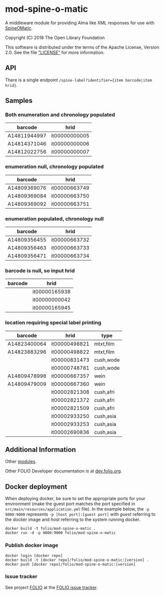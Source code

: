 # mod-spine-o-matic

A middleware module for providing Alma like XML responses for use with [SpineOMatic](https://github.com/ExLibrisGroup/SpineOMatic).

Copyright (C) 2018 The Open Library Foundation

This software is distributed under the terms of the Apache License, Version 2.0.
See the file ["LICENSE"](LICENSE) for more information.

## API

There is a single endpoint `/spine-label?identifier={item barcode|item hrid}`.

## Samples

### Both enumeration and chronology populated
| barcode      | hrid          |
| ------------ | ------------- |
| A14811944997 | it00000000005 |
| A14814371046 | it00000000006 |
| A14812022756 | it00000000007 |

### enumeration null, chronology populated
| barcode      | hrid          |
| ------------ | ------------- |
| A14809369076 | it00000663749 |
| A14809369084 | it00000663750 |
| A14809369092 | it00000663751 |

### enumeration populated, chronology null
| barcode      | hrid          |
| ------------ | ------------- |
| A14809356455 | it00000663732 |
| A14809356463 | it00000663733 |
| A14809356471 | it00000663734 |

### barcode is null, so input hrid
| barcode      | hrid          |
| ------------ | ------------- |
|              | it00000165938 |
|              | it00000000042 |
|              | it00000165945 |

### location requiring special label printing
| barcode      | hrid          | type      |
| ------------ | ------------- | --------- |
| A14823400064 | it00000498821 | mtxt,film |
| A14823883296 | it00000498822 | mtxt,film |
|              | it00000831473 | cush,wode |
|              | it00000748781 | cush,wode |
| A14809478998 | it00000667357 | wein      |
| A14809479009 | it00000667360 | wein      |
|              | it00002821308 | cush,afri |
|              | it00002821372 | cush,afri |
|              | it00002821509 | cush,afri |
|              | it00002933250 | cush,asia |
|              | it00002933253 | cush,asia |
|              | it00002690836 | cush,asia |

## Additional Information

Other [modules](https://dev.folio.org/source-code/#server-side).

Other FOLIO Developer documentation is at [dev.folio.org](https://dev.folio.org/).

## Docker deployment

When deploying docker, be sure to set the appropriate ports for your environment (make the guest port matches the port specified in `src/main/resources/application.yml` file).
In the example below, the `-p 9000:9000` represents `-p [host port]:[guest port]` with *guest* referring to the docker image and *host* referring to the system running docker.

```
docker build -t folio/mod-spine-o-matic .
docker run -d -p 9000:9000 folio/mod-spine-o-matic
```

### Publish docker image

```
docker login [docker repo]
docker build -t [docker repo]/folio/mod-spine-o-matic:[version] .
docker push [docker repo]/folio/mod-spine-o-matic:[version]
```

### Issue tracker

See project [FOLIO](https://issues.folio.org/browse/FOLIO)
at the [FOLIO issue tracker](https://dev.folio.org/guidelines/issue-tracker/).

